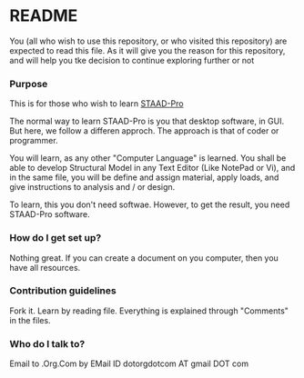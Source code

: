 # README #

You (all who wish to use this repository, or who visited this repository)
are expected to read this file. As it will give you the reason for this
repository, and will help you tke decision to continue exploring further
or not

### Purpose ###

This is for those who wish to learn [STAAD-Pro](https://www.bentley.com/en/products/product-line/structural-analysis-software/staadpro)

The normal way to learn STAAD-Pro is you that desktop software, in GUI.
But here, we follow a differen approch. The approach is that of coder
or programmer.

You will learn, as any other "Computer Language" is learned. You shall
be able to develop Structural Model in any Text Editor (Like NotePad or Vi),
and in the same file, you will be define and assign material, apply loads,
and give instructions to analysis and / or design.

To learn, this you don't need softwae. However, to get the result, you need
STAAD-Pro software.

### How do I get set up? ###

Nothing great. If you can create a document on you computer, then you have 
all resources.

### Contribution guidelines ###

Fork it. Learn by reading file. Everything is explained through "Comments"
in the files.

### Who do I talk to? ###

Email to .Org.Com by EMail ID dotorgdotcom AT gmail DOT com
